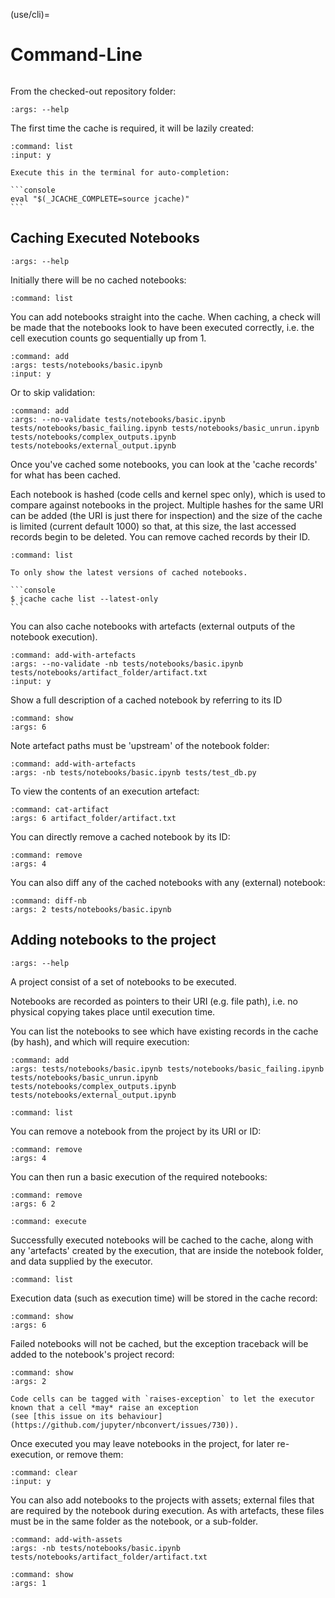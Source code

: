 (use/cli)=

# Command-Line

```{jcache-clear}
```

From the checked-out repository folder:

```{jcache-cli} jupyter_cache.cli.commands.cmd_main:jcache
:args: --help
```

The first time the cache is required, it will be lazily created:

```{jcache-cli} jupyter_cache.cli.commands.cmd_project:cmnd_project
:command: list
:input: y
```

````{tip}
Execute this in the terminal for auto-completion:

```console
eval "$(_JCACHE_COMPLETE=source jcache)"
```
````

## Caching Executed Notebooks

```{jcache-cli} jupyter_cache.cli.commands.cmd_cache:cmnd_cache
:args: --help
```

Initially there will be no cached notebooks:

```{jcache-cli} jupyter_cache.cli.commands.cmd_cache:cmnd_cache
:command: list
```

You can add notebooks straight into the cache.
When caching, a check will be made that the notebooks look to have been executed
correctly, i.e. the cell execution counts go sequentially up from 1.

```{jcache-cli} jupyter_cache.cli.commands.cmd_cache:cmnd_cache
:command: add
:args: tests/notebooks/basic.ipynb
:input: y
```

Or to skip validation:

```{jcache-cli} jupyter_cache.cli.commands.cmd_cache:cmnd_cache
:command: add
:args: --no-validate tests/notebooks/basic.ipynb tests/notebooks/basic_failing.ipynb tests/notebooks/basic_unrun.ipynb tests/notebooks/complex_outputs.ipynb tests/notebooks/external_output.ipynb
```

Once you've cached some notebooks, you can look at the 'cache records'
for what has been cached.

Each notebook is hashed (code cells and kernel spec only),
which is used to compare against notebooks in the project.
Multiple hashes for the same URI can be added
(the URI is just there for inspection) and the size of the cache is limited
(current default 1000) so that, at this size,
the last accessed records begin to be deleted.
You can remove cached records by their ID.

```{jcache-cli} jupyter_cache.cli.commands.cmd_cache:cmnd_cache
:command: list
```

````{tip}
To only show the latest versions of cached notebooks.

```console
$ jcache cache list --latest-only
```
````

You can also cache notebooks with artefacts
(external outputs of the notebook execution).

```{jcache-cli} jupyter_cache.cli.commands.cmd_cache:cmnd_cache
:command: add-with-artefacts
:args: --no-validate -nb tests/notebooks/basic.ipynb tests/notebooks/artifact_folder/artifact.txt
:input: y
```

Show a full description of a cached notebook by referring to its ID

```{jcache-cli} jupyter_cache.cli.commands.cmd_cache:cmnd_cache
:command: show
:args: 6
```

Note artefact paths must be 'upstream' of the notebook folder:

```{jcache-cli} jupyter_cache.cli.commands.cmd_cache:cmnd_cache
:command: add-with-artefacts
:args: -nb tests/notebooks/basic.ipynb tests/test_db.py
```

To view the contents of an execution artefact:

```{jcache-cli} jupyter_cache.cli.commands.cmd_cache:cmnd_cache
:command: cat-artifact
:args: 6 artifact_folder/artifact.txt
```

You can directly remove a cached notebook by its ID:

```{jcache-cli} jupyter_cache.cli.commands.cmd_cache:cmnd_cache
:command: remove
:args: 4
```

You can also diff any of the cached notebooks with any (external) notebook:

```{jcache-cli} jupyter_cache.cli.commands.cmd_cache:cmnd_cache
:command: diff-nb
:args: 2 tests/notebooks/basic.ipynb
```

## Adding notebooks to the project

```{jcache-cli} jupyter_cache.cli.commands.cmd_project:cmnd_project
:args: --help
```

A project consist of a set of notebooks to be executed.

Notebooks are recorded as pointers to their URI (e.g. file path),
i.e. no physical copying takes place until execution time.

You can list the notebooks to see which have existing records in the cache (by hash),
and which will require execution:

```{jcache-cli} jupyter_cache.cli.commands.cmd_project:cmnd_project
:command: add
:args: tests/notebooks/basic.ipynb tests/notebooks/basic_failing.ipynb tests/notebooks/basic_unrun.ipynb tests/notebooks/complex_outputs.ipynb tests/notebooks/external_output.ipynb
```

```{jcache-cli} jupyter_cache.cli.commands.cmd_project:cmnd_project
:command: list
```

You can remove a notebook from the project by its URI or ID:

```{jcache-cli} jupyter_cache.cli.commands.cmd_project:cmnd_project
:command: remove
:args: 4
```

You can then run a basic execution of the required notebooks:

```{jcache-cli} jupyter_cache.cli.commands.cmd_cache:cmnd_cache
:command: remove
:args: 6 2
```

```{jcache-cli} jupyter_cache.cli.commands.cmd_main:jcache
:command: execute
```

Successfully executed notebooks will be cached to the cache,
along with any 'artefacts' created by the execution,
that are inside the notebook folder, and data supplied by the executor.

```{jcache-cli} jupyter_cache.cli.commands.cmd_project:cmnd_project
:command: list
```

Execution data (such as execution time) will be stored in the cache record:

```{jcache-cli} jupyter_cache.cli.commands.cmd_cache:cmnd_cache
:command: show
:args: 6
```

Failed notebooks will not be cached, but the exception traceback will be added to the notebook's project record:

```{jcache-cli} jupyter_cache.cli.commands.cmd_project:cmnd_project
:command: show
:args: 2
```

```{tip}
Code cells can be tagged with `raises-exception` to let the executor known that a cell *may* raise an exception
(see [this issue on its behaviour](https://github.com/jupyter/nbconvert/issues/730)).
```

Once executed you may leave notebooks in the project, for later re-execution, or remove them:

```{jcache-cli} jupyter_cache.cli.commands.cmd_project:cmnd_project
:command: clear
:input: y
```

You can also add notebooks to the projects with assets;
external files that are required by the notebook during execution.
As with artefacts, these files must be in the same folder as the notebook,
or a sub-folder.

```{jcache-cli} jupyter_cache.cli.commands.cmd_project:cmnd_project
:command: add-with-assets
:args: -nb tests/notebooks/basic.ipynb tests/notebooks/artifact_folder/artifact.txt
```

```{jcache-cli} jupyter_cache.cli.commands.cmd_project:cmnd_project
:command: show
:args: 1
```

